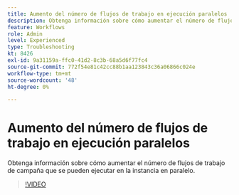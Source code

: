 ```yaml
---
title: Aumento del número de flujos de trabajo en ejecución paralelos
description: Obtenga información sobre cómo aumentar el número de flujos de trabajo de campaña que se pueden ejecutar en la instancia en paralelo.
feature: Workflows
role: Admin
level: Experienced
type: Troubleshooting
kt: 8426
exl-id: 9a31159a-ffc0-41d2-8c3b-68a5d6f77fc4
source-git-commit: 772f54e81c42cc88b1aa123843c36a06866c024e
workflow-type: tm+mt
source-wordcount: '48'
ht-degree: 0%

---
```


# Aumento del número de flujos de trabajo en ejecución paralelos

Obtenga información sobre cómo aumentar el número de flujos de trabajo de campaña que se pueden ejecutar en la instancia en paralelo.

>[!VIDEO](https://video.tv.adobe.com/v/335982?quality=12)
